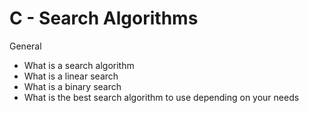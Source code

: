 # C - Search Algorithms

General

-    What is a search algorithm
-    What is a linear search
-    What is a binary search
-    What is the best search algorithm to use depending on your needs
